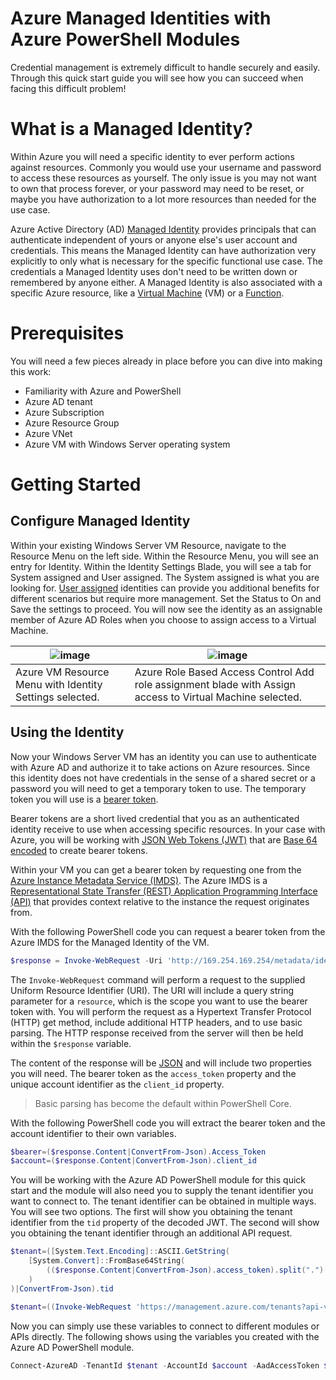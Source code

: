 # Azure Managed Identities with Azure PowerShell Modules

Credential management is extremely difficult to handle securely and easily. Through this quick start guide you will see how you can succeed when facing this difficult problem!

# What is a Managed Identity?

Within Azure you will need a specific identity to ever perform actions against resources. Commonly you would use your username and password to access these resources as yourself. The only issue is you may not want to own that process forever, or your password may need to be reset, or maybe you have authorization to a lot more resources than needed for the use case.

Azure Active Directory (AD) [Managed Identity](https://docs.microsoft.com/en-us/azure/active-directory/managed-identities-azure-resources/overview) provides principals that can authenticate independent of yours or anyone else's user account and credentials. This means the Managed Identity can have authorization very explicitly to only what is necessary for the specific functional use case. The credentials a Managed Identity uses don't need to be written down or remembered by anyone either. A Managed Identity is also associated with a specific Azure resource, like a [Virtual Machine](https://docs.microsoft.com/en-us/azure/virtual-machines/windows/overview) (VM) or a [Function](https://docs.microsoft.com/en-us/azure/azure-functions/functions-overview).

# Prerequisites

You will need a few pieces already in place before you can dive into making this work:

- Familiarity with Azure and PowerShell
- Azure AD tenant
- Azure Subscription
- Azure Resource Group
- Azure VNet
- Azure VM with Windows Server operating system

# Getting Started

## Configure Managed Identity

Within your existing Windows Server VM Resource, navigate to the Resource Menu on the left side. Within the Resource Menu, you will see an entry for Identity. Within the Identity Settings Blade, you will see a tab for System assigned and User assigned. The System assigned is what you are looking for. [User assigned](https://docs.microsoft.com/en-us/azure/active-directory/managed-identities-azure-resources/overview#managed-identity-types) identities can provide you additional benefits for different scenarios but require more management. Set the Status to On and Save the settings to proceed.  You will now see the identity as an assignable member of Azure AD Roles when you choose to assign access to a Virtual Machine.

| ![image](https://user-images.githubusercontent.com/431932/127414347-b1496094-7126-4923-b4ec-7329c53210de.png) | ![image](https://user-images.githubusercontent.com/431932/127414337-a6c8fcd2-49a0-4383-a5da-07697932952b.png)  |
| ------------------------------------------------------------------------------------------------------------- | -------------------------------------------------------------------------------------------------------------- |
| Azure VM Resource Menu with Identity Settings selected.                                                       | Azure Role Based Access Control Add role assignment blade with Assign access to Virtual Machine selected. |

## Using the Identity

Now your Windows Server VM has an identity you can use to authenticate with Azure AD and authorize it to take actions on Azure resources. Since this identity does not have credentials in the sense of a shared secret or a password you will need to get a temporary token to use. The temporary token you will use is a [bearer token](https://datatracker.ietf.org/doc/html/rfc6750).

Bearer tokens are a short lived credential that you as an authenticated identity receive to use when accessing specific resources. In your case with Azure, you will be working with [JSON Web Tokens (JWT)](https://datatracker.ietf.org/doc/html/rfc7519) that are [Base 64 encoded](https://datatracker.ietf.org/doc/html/rfc4648) to create bearer tokens.

Within your VM you can get a bearer token by requesting one from the [Azure Instance Metadata Service (IMDS)](https://docs.microsoft.com/en-us/azure/virtual-machines/windows/instance-metadata-service). The Azure IMDS is a [Representational State Transfer (REST) Application Programming Interface (API)](https://www.redhat.com/en/topics/api/what-is-a-rest-api) that provides context relative to the instance the request originates from.

With the following PowerShell code you can request a bearer token from the Azure IMDS for the Managed Identity of the VM.

```powershell
$response = Invoke-WebRequest -Uri 'http://169.254.169.254/metadata/identity/oauth2/token?api-version=2018-02-01&resource=https://management.azure.com/' -Method GET -Headers @{Metadata="true"} -UseBasicParsing
```

The `Invoke-WebRequest` command will perform a request to the supplied Uniform Resource Identifier (URI). The URI will include a query string parameter for a `resource`, which is the scope you want to use the bearer token with. You will perform the request as a Hypertext Transfer Protocol (HTTP) get method, include additional HTTP headers, and to use basic parsing. The HTTP response received from the server will then be held within the `$response` variable.

The content of the response will be [JSON](https://www.w3schools.com/js/js_json_intro.asp) and will include two properties you will need. The bearer token as the `access_token` property and the unique account identifier as the `client_id` property.

> Basic parsing has become the default within PowerShell Core.

With the following PowerShell code you will extract the bearer token and the account identifier to their own variables.

```powershell
$bearer=($response.Content|ConvertFrom-Json).Access_Token
$account=($response.Content|ConvertFrom-Json).client_id
```

You will be working with the Azure AD PowerShell module for this quick start and the module will also need you to supply the tenant identifier you want to connect to. The tenant identifier can be obtained in multiple ways. You will see two options. The first will show you obtaining the tenant identifier from the `tid` property of the decoded JWT. The second will show you obtaining the tenant identifier through an additional API request.

```powershell
$tenant=([System.Text.Encoding]::ASCII.GetString(
    [System.Convert]::FromBase64String(
        (($response.Content|ConvertFrom-Json).access_token).split(".")[1]
    )
)|ConvertFrom-Json).tid
```

```powershell
$tenant=((Invoke-WebRequest 'https://management.azure.com/tenants?api-version=2020-01-01' -Headers @{"Authorization"="Bearer $armToken"} -UseBasicParsing).Content|ConvertFrom-Json).value.tenantId
```

Now you can simply use these variables to connect to different modules or APIs directly. The following shows using the variables you created with the Azure AD PowerShell module.

```powershell
Connect-AzureAD -TenantId $tenant -AccountId $account -AadAccessToken $bearer
```
